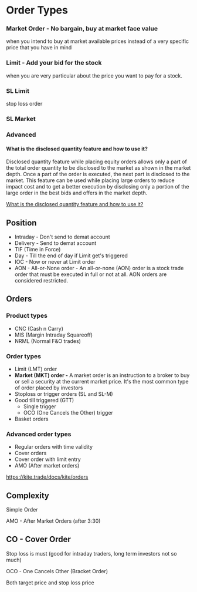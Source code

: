 # Order Types

### Market Order - No bargain, buy at market face value

when you intend to buy at market available prices instead of a very specific price that you have in mind

### Limit - Add your bid for the stock

when you are very particular about the price you want to pay for a stock.

### SL Limit

stop loss order

### SL Market

### Advanced

#### What is the disclosed quantity feature and how to use it?

Disclosed quantity feature while placing equity orders allows only a part of the total order quantity to be disclosed to the market as shown in the market depth. Once a part of the order is executed, the next part is disclosed to the market. This feature can be used while placing large orders to reduce impact cost and to get a better execution by disclosing only a portion of the large order in the best bids and offers in the market depth.

[What is the disclosed quantity feature and how to use it?](https://support.zerodha.com/category/trading-and-markets/kite-web-and-mobile/others/articles/what-is-disclosed-quantity-feature-and-how-to-use-it)

## Position

- Intraday - Don't send to demat account
- Delivery - Send to demat account
- TIF (Time in Force)
- Day - Till the end of day if Limit get's triggered
- IOC - Now or never at Limit order
- AON - All-or-None order - An all-or-none (AON) order is a stock trade order that must be executed in full or not at all. AON orders are considered restricted.

## Orders

### Product types

- CNC (Cash n Carry)
- MIS (Margin Intraday Squareoff)
- NRML (Normal F&O trades)

### Order types

- Limit (LMT) order
- **Market (MKT) order -** A market order is an instruction to a broker to buy or sell a security at the current market price. It's the most common type of order placed by investors
- Stoploss or trigger orders (SL and SL-M)
- Good till triggered (GTT)
	- Single trigger
	- OCO (One Cancels the Other) trigger
- Basket orders

### Advanced order types

- Regular orders with time validity
- Cover orders
- Cover order with limit entry
- AMO (After market orders)

https://kite.trade/docs/kite/orders

## Complexity

Simple Order

AMO - After Market Orders (after 3:30)

## CO - Cover Order

Stop loss is must (good for intraday traders, long term investors not so much)

OCO - One Cancels Other (Bracket Order)

Both target price and stop loss price
